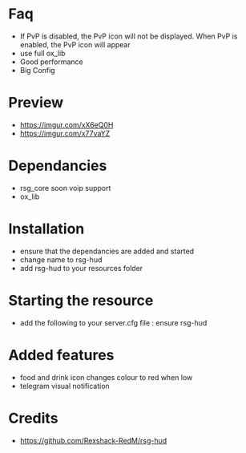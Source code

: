 
# Faq
- If PvP is disabled, the PvP icon will not be displayed. When PvP is enabled, the PvP icon will appear
- use full ox_lib
- Good performance
- Big Config 




# Preview
- https://imgur.com/xX6eQ0H
- https://imgur.com/x77vaYZ

# Dependancies
- rsg_core soon voip support 
- ox_lib


# Installation
- ensure that the dependancies are added and started
- change name to rsg-hud
- add rsg-hud to your resources folder

# Starting the resource
- add the following to your server.cfg file : ensure rsg-hud

# Added features
- food and drink icon changes colour to red when low
- telegram visual notification

# Credits
- https://github.com/Rexshack-RedM/rsg-hud
